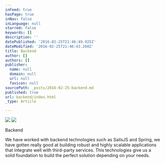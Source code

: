 ```yaml
---
inFeed: true
hasPage: true
inNav: false
inLanguage: null
starred: false
keywords: []
description: ''
datePublished: '2016-02-25T21:46:49.925Z'
dateModified: '2016-02-25T21:46:43.260Z'
title: Backend
author: []
authors: []
publisher:
  name: null
  domain: null
  url: null
  favicon: null
sourcePath: _posts/2016-02-25-backend.md
published: true
url: backend/index.html
_type: Article

---
```

![](https://the-grid-user-content.s3-us-west-2.amazonaws.com/87a53ad5-28cb-4c57-9ea2-f148b793a652.png)
![](https://the-grid-user-content.s3-us-west-2.amazonaws.com/8eed7ef5-fb18-4c1b-ae48-39745fb10766.png)

Backend

We have worked with backend technologies such as SailsJS and Spring, we have gotten really good at building robust and highly scalable applications that integrate well with third-party services. This technologies give us a solid foundation to build the perfect solution depending on your needs.